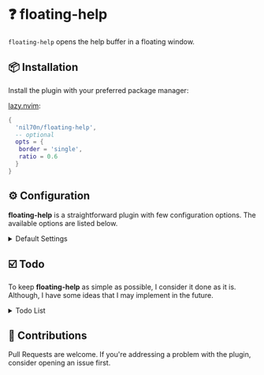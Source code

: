 # ❓ floating-help

`floating-help` opens the help buffer in a floating window.


## 📦 Installation

Install the plugin with your preferred package manager:

[lazy.nvim](https://github.com/folke/lazy.nvim):

<!-- setup:start -->

```lua
{
  'nil70n/floating-help',
  -- optional
  opts = {
   border = 'single',
   ratio = 0.6
  }
}
```

<!-- setup:end -->


## ⚙️ Configuration

**floating-help** is a straightforward plugin with few configuration options. The available options are listed below.

<details><summary>Default Settings</summary>

<!-- config:start -->

```lua
{
  border = 'solid',
  ratio = 0.8
}
```
<!-- config:end -->

* border: Style of (optional) window border. The accepted string values are:
  * 'solid': Adds padding by a single whitespace cell (default).
  * 'none': No border.
  * 'single': A single line box.
  * 'double': A double line box.
  * 'rounded': Like 'single' but with rounded corners ('╭' etc.).
  * 'shadow': A drop shadow effect blending with the background.

* ratio: The space related to the editor height the floating window will take. Must be between 0.5 and 1.
  * The default value is 0.8.
  * If the ratio informed is less than 0.5, the plugin will assume 0.5.
  * If the ratio informed exceeds 1, the plugin will divide the number and use it as a decimal. Example:

    ```lua
    { ratio = 7 }
    ```

    results in:

    ```lua
    { ratio = 0.7 }
    ```
</details>


## ☑️ Todo

To keep **floating-help** as simple as possible, I consider it done as it is. Although, I have some ideas that I may implement in the future.

<details><summary>Todo List</summary>

- [ ] Option to centralize the help window in the active pane instead of the editor
- [ ] Option to open the help window in a vertical split instead of floating window

</details>


## 🚀 Contributions

Pull Requests are welcome. If you're addressing a problem with the plugin, consider opening an issue first.
